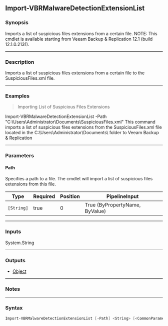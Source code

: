 Import-VBRMalwareDetectionExtensionList
---------------------------------------

### Synopsis
Imports a list of suspicious files extensions from a certain file.
NOTE: This cmdlet is available starting from Veeam Backup & Replication 12.1 (build 12.1.0.2131).

---

### Description

Imports a list of suspicious files extensions from a certain file to the SuspiciousFiles.xml file.

---

### Examples
> Importing List of Suspicious Files Extensions

Import-VBRMalwareDetectionExtensionList -Path "C:\Users\Administrator\Documents\SuspiciousFiles.xml"
This command imports a list of suspicious files extensions from the SuspiciousFiles.xml file located in the C:\Users\Administrator\Documents\ folder to Veeam Backup & Replication

---

### Parameters
#### **Path**
Specifies a path to a file. The cmdlet will import a list of suspicious files extensions from this file.

|Type      |Required|Position|PipelineInput                 |
|----------|--------|--------|------------------------------|
|`[String]`|true    |0       |True (ByPropertyName, ByValue)|

---

### Inputs
System.String

---

### Outputs
* [Object](https://learn.microsoft.com/en-us/dotnet/api/System.Object)

---

### Notes

---

### Syntax
```PowerShell
Import-VBRMalwareDetectionExtensionList [-Path] <String> [<CommonParameters>]
```

